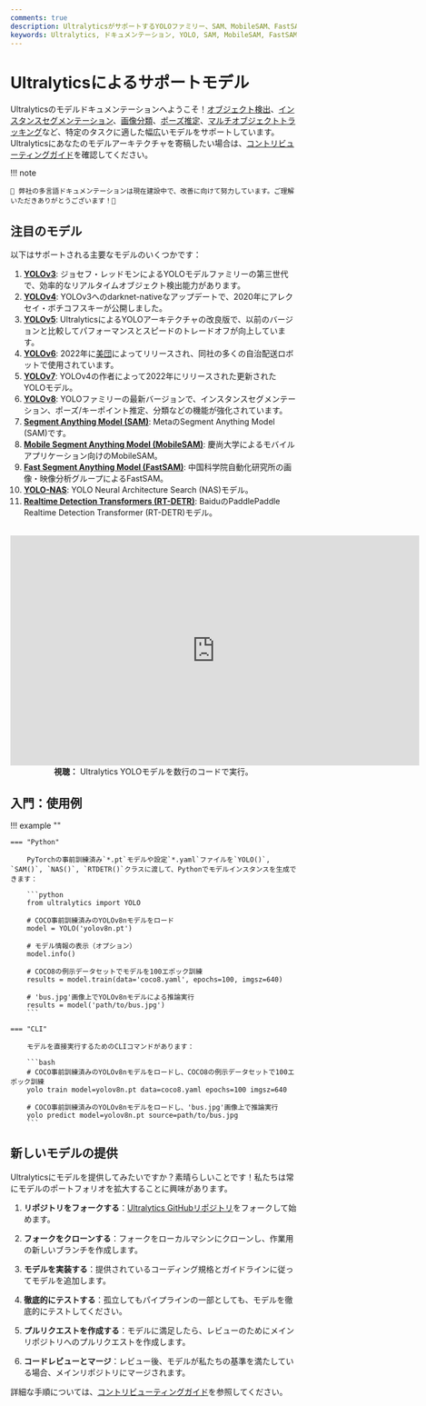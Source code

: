 ```yaml
---
comments: true
description: UltralyticsがサポートするYOLOファミリー、SAM、MobileSAM、FastSAM、YOLO-NAS、RT-DETRモデルの多様な範囲を探る。CLIとPythonの両方の使用例で始める。
keywords: Ultralytics, ドキュメンテーション, YOLO, SAM, MobileSAM, FastSAM, YOLO-NAS, RT-DETR, モデル, アーキテクチャ, Python, CLI
---
```


# Ultralyticsによるサポートモデル

Ultralyticsのモデルドキュメンテーションへようこそ！[オブジェクト検出](../tasks/detect.md)、[インスタンスセグメンテーション](../tasks/segment.md)、[画像分類](../tasks/classify.md)、[ポーズ推定](../tasks/pose.md)、[マルチオブジェクトトラッキング](../modes/track.md)など、特定のタスクに適した幅広いモデルをサポートしています。Ultralyticsにあなたのモデルアーキテクチャを寄稿したい場合は、[コントリビューティングガイド](../../help/contributing.md)を確認してください。

!!! note

    🚧 弊社の多言語ドキュメンテーションは現在建設中で、改善に向けて努力しています。ご理解いただきありがとうございます！🙏

## 注目のモデル

以下はサポートされる主要なモデルのいくつかです：

1. **[YOLOv3](../../models/yolov3.md)**: ジョセフ・レッドモンによるYOLOモデルファミリーの第三世代で、効率的なリアルタイムオブジェクト検出能力があります。
2. **[YOLOv4](../../models/yolov4.md)**: YOLOv3へのdarknet-nativeなアップデートで、2020年にアレクセイ・ボチコフスキーが公開しました。
3. **[YOLOv5](../../models/yolov5.md)**: UltralyticsによるYOLOアーキテクチャの改良版で、以前のバージョンと比較してパフォーマンスとスピードのトレードオフが向上しています。
4. **[YOLOv6](../../models/yolov6.md)**: 2022年に[美団](https://about.meituan.com/)によってリリースされ、同社の多くの自治配送ロボットで使用されています。
5. **[YOLOv7](../../models/yolov7.md)**: YOLOv4の作者によって2022年にリリースされた更新されたYOLOモデル。
6. **[YOLOv8](../../models/yolov8.md)**: YOLOファミリーの最新バージョンで、インスタンスセグメンテーション、ポーズ/キーポイント推定、分類などの機能が強化されています。
7. **[Segment Anything Model (SAM)](../../models/sam.md)**: MetaのSegment Anything Model (SAM)です。
8. **[Mobile Segment Anything Model (MobileSAM)](../../models/mobile-sam.md)**: 慶尚大学によるモバイルアプリケーション向けのMobileSAM。
9. **[Fast Segment Anything Model (FastSAM)](../../models/fast-sam.md)**: 中国科学院自動化研究所の画像・映像分析グループによるFastSAM。
10. **[YOLO-NAS](../../models/yolo-nas.md)**: YOLO Neural Architecture Search (NAS)モデル。
11. **[Realtime Detection Transformers (RT-DETR)](../../models/rtdetr.md)**: BaiduのPaddlePaddle Realtime Detection Transformer (RT-DETR)モデル。

<p align="center">
  <br>
  <iframe width="720" height="405" src="https://www.youtube.com/embed/MWq1UxqTClU?si=nHAW-lYDzrz68jR0"
    title="YouTube video player" frameborder="0"
    allow="accelerometer; autoplay; clipboard-write; encrypted-media; gyroscope; picture-in-picture; web-share"
    allowfullscreen>
  </iframe>
  <br>
  <strong>視聴：</strong> Ultralytics YOLOモデルを数行のコードで実行。
</p>

## 入門：使用例

!!! example ""

    === "Python"

        PyTorchの事前訓練済み`*.pt`モデルや設定`*.yaml`ファイルを`YOLO()`, `SAM()`, `NAS()`, `RTDETR()`クラスに渡して、Pythonでモデルインスタンスを生成できます：

        ```python
        from ultralytics import YOLO

        # COCO事前訓練済みのYOLOv8nモデルをロード
        model = YOLO('yolov8n.pt')

        # モデル情報の表示（オプション）
        model.info()

        # COCO8の例示データセットでモデルを100エポック訓練
        results = model.train(data='coco8.yaml', epochs=100, imgsz=640)

        # 'bus.jpg'画像上でYOLOv8nモデルによる推論実行
        results = model('path/to/bus.jpg')
        ```

    === "CLI"

        モデルを直接実行するためのCLIコマンドがあります：

        ```bash
        # COCO事前訓練済みのYOLOv8nモデルをロードし、COCO8の例示データセットで100エポック訓練
        yolo train model=yolov8n.pt data=coco8.yaml epochs=100 imgsz=640

        # COCO事前訓練済みのYOLOv8nモデルをロードし、'bus.jpg'画像上で推論実行
        yolo predict model=yolov8n.pt source=path/to/bus.jpg
        ```

## 新しいモデルの提供

Ultralyticsにモデルを提供してみたいですか？素晴らしいことです！私たちは常にモデルのポートフォリオを拡大することに興味があります。

1. **リポジトリをフォークする**：[Ultralytics GitHubリポジトリ](https://github.com/ultralytics/ultralytics)をフォークして始めます。

2. **フォークをクローンする**：フォークをローカルマシンにクローンし、作業用の新しいブランチを作成します。

3. **モデルを実装する**：提供されているコーディング規格とガイドラインに従ってモデルを追加します。

4. **徹底的にテストする**：孤立してもパイプラインの一部としても、モデルを徹底的にテストしてください。

5. **プルリクエストを作成する**：モデルに満足したら、レビューのためにメインリポジトリへのプルリクエストを作成します。

6. **コードレビューとマージ**：レビュー後、モデルが私たちの基準を満たしている場合、メインリポジトリにマージされます。

詳細な手順については、[コントリビューティングガイド](../../help/contributing.md)を参照してください。
